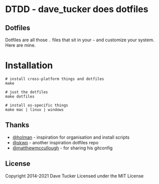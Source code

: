 # DTDD - dave_tucker does dotfiles

## Dotfiles

Dotfiles are all those `.` files that sit in your `~` and customize your system. Here are mine.

# Installation

    # install cross-platform things and dotfiles
    make

    # just the dotfiles
    make dotfiles

    # install os-specific things
    make mac | linux | windows

## Thanks

- [@holman](https://github.com/holman/dotfiles) - inspiration for organisation and install scripts
- [@skwp](https://github.com/skwp/dotfiles) - another inspiration dotfiles repo
- [@matthewmccullough](https://github.com/matthewmccullough/dotfiles) - for sharing his gitconfig

## License

Copyright 2014-2021 Dave Tucker
Licensed under the MIT License
